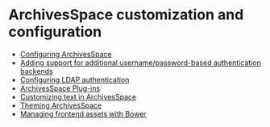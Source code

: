 ArchivesSpace customization and configuration
==============================================

* [Configuring ArchivesSpace](./configuration.md)
* [Adding support for additional username/password-based authentication backends](./authentication.md)
* [Configuring LDAP authentication](./ldap.md)
* [ArchivesSpace Plug-ins](./plugins.md)
* [Customizing text in ArchivesSpace](./locales.md)
* [Theming ArchivesSpace](./theming.md)
* [Managing frontend assets with Bower](./bower.md)
